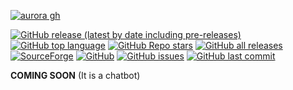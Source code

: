 [![aurora gh](https://github.com/sandunwira/Aurora/assets/79461263/4e7a9312-dad1-428b-98c5-e1e7b8a0a04f)](https://github.com/sandunwira/Aurora)

[![GitHub release (latest by date including pre-releases)](https://img.shields.io/github/v/release/sandunwira/Aurora?include_prereleases&style=for-the-badge)](https://github.com/sandunwira/Aurora/releases/latest)
[![GitHub top language](https://img.shields.io/github/languages/top/sandunwira/Aurora?style=for-the-badge)](https://github.com/sandunwira/Aurora)
[![GitHub Repo stars](https://img.shields.io/github/stars/sandunwira/Aurora?style=for-the-badge)](https://github.com/sandunwira/Aurora/stargazers)
[![GitHub all releases](https://img.shields.io/github/downloads/sandunwira/Aurora/total?style=for-the-badge)](https://github.com/sandunwira/Aurora/releases)
[![SourceForge](https://img.shields.io/sourceforge/dt/aurora.svg?style=for-the-badge)](https://sourceforge.net/projects/aurora/files)
[![GitHub](https://img.shields.io/github/license/sandunwira/Aurora?style=for-the-badge)](https://github.com/sandunwira/Aurora/blob/main/LICENSE)
[![GitHub issues](https://img.shields.io/github/issues-raw/sandunwira/Aurora?style=for-the-badge)](https://github.com/sandunwira/Aurora/issues)
[![GitHub last commit](https://img.shields.io/github/last-commit/sandunwira/Aurora?style=for-the-badge)](https://github.com/sandunwira/Aurora/commit/main)

**COMING SOON** (It is a chatbot)
